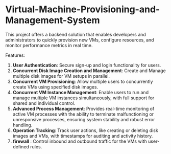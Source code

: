 # Virtual-Machine-Provisioning-and-Management-System
This project offers a backend solution that enables developers and administrators to quickly provision new VMs, configure resources, and monitor performance metrics in real time.

Features:
1. **User Authentication**: Secure sign-up and login functionality for users.
2. **Concurrent Disk Image Creation and Management**: Create and Manage multiple disk images for VM setups in parallel.
3. **Concurrent VM Provisioning**: Allow multiple users to concurrently create VMs using specified disk images.
4. **Concurrent VM Instance Management**: Enable users to run and manage multiple VM instances simultaneously, with full support for shared and individual control.
5. **Advanced Process Management**: Provides real-time monitoring of active VM processes with the ability to terminate malfunctioning or unresponsive processes, ensuring system stability and robust error handling.
6. **Operation Tracking**: Track user actions, like creating or deleting disk images and VMs, with timestamps for auditing and activity history.
7. **firewall** : Control inbound and outbound traffic for the VMs with user-defined rules.
